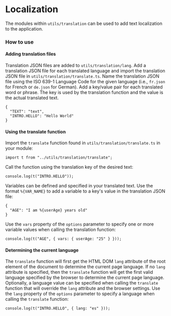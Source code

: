 # Localization

The modules within `utils/translation` can be used to add text localization to the application.

### How to use

#### Adding translation files

Translation JSON files are added to `utils/translation/lang`.  Add a translation JSON file for each translated language and import the translation JSON file in `utils/translation/translate.ts`.  Name the translation JSON file using the ISO 639-1 Language Code for the given language (i.e., `fr.json` for French or `de.json` for German).  Add a key/value pair for each translated word or phrase.  The key is used by the translation function and the value is the actual translated text.
```
{
  "TEXT": "text",
  "INTRO.HELLO": "Hello World"
}
```

#### Using the translate function

Import the `translate` function found in `utils/translation/translate.ts` in your module:
```
import t from "../utils/translation/translate";
```

Call the function using the translation key of the desired text:
```
console.log(t("INTRO.HELLO"));
```

Variables can be defined and specified in your translated text.  Use the format `%{VAR_NAME}` to add a variable to a key's value in the translation JSON file:
```
{
  "AGE": "I am %{userAge} years old"
}
```
Use the `vars` property of the `options` parameter to specify one or more variable values when calling the translation function:
```
console.log(t("AGE", { vars: { userAge: "25" } }));
```


#### Determining the current language
The `translate` function will first get the HTML DOM `lang` attribute of the root element of the document to determine the current page language.  If no `lang` attribute is specified, then the `translate` function will get the first valid language specified by the browser to determine the current page language.  Optionally, a language value can be specified when calling the `translate` function that will override the `lang` attribute and the browser settings.  Use the `lang` property of the `options` parameter to specify a language when calling the `translate` function:
```
console.log(t("INTRO.HELLO", { lang: "es" }));
```
